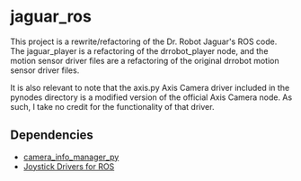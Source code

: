 # jaguar_ros
This project is a rewrite/refactoring of the Dr. Robot Jaguar's ROS code.  The jaguar_player is a refactoring of the drrobot_player node, and the motion sensor driver files are a refactoring of the original drrobot motion sensor driver files.

It is also relevant to note that the axis.py Axis Camera driver included in the pynodes directory is a modified version of the official Axis Camera node.  As such, I take no credit for the functionality of that driver.

## Dependencies
* [camera_info_manager_py](https://github.com/ros-perception/camera_info_manager_py)
* [Joystick Drivers for ROS](https://github.com/ros-drivers/joystick_drivers)
